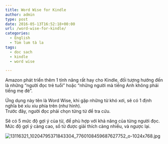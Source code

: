 ```yaml
---
title: Word Wise for Kindle
author: admin
type: post
date: 2016-05-13T16:52:18+00:00
url: /word-wise-for-kindle/
categories:
  - English
  - Tùm lum tà la
tags:
  - doc sach
  - kindle
  - word wise

---
```

Amazon phát triển thêm 1 tính năng rất hay cho Kindle, đối tượng hướng đến là những &#8220;người đọc trẻ tuổi&#8221; hoặc &#8220;những người mà tiếng Anh không phải tiếng mẹ đẻ&#8221;.

Ứng dụng này tên là Word Wise, khi gặp những từ khó xơi, sẽ có 1 định nghĩa bé xíu xiu phía trên (như hình).  
Trước đây, người đọc phải chọn từng từ để tra cứu.

<div class="text_exposed_show">
  <p>
    Sẽ có 5 mức độ gợi ý của từ, để phù hợp với khả năng của từng người đọc. Mức độ gợi ý càng cao, số từ được giải thích càng nhiều, và ngược lại.
  </p>
  
  <p>

![13116321_10204795371843304_7760108459687627752_o-1024x768.jpg](/wp-content/uploads/2016/05/13116321_10204795371843304_7760108459687627752_o-1024x768.jpg)

  </p>
</div>
